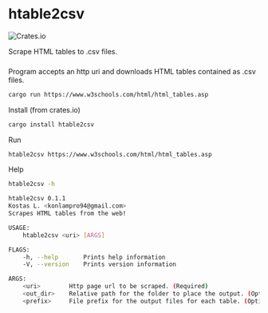 # htable2csv

![Crates.io](https://img.shields.io/crates/v/htable2csv)

Scrape HTML tables to .csv files.

###
Program accepts an http uri and downloads HTML tables 
contained as .csv files.




```bash
cargo run https://www.w3schools.com/html/html_tables.asp
```

 Install (from crates.io)

```bash
cargo install htable2csv
```

 Run 

```bash
htable2csv https://www.w3schools.com/html/html_tables.asp
```
Help

```bash
htable2csv -h

htable2csv 0.1.1
Kostas L. <konlampro94@gmail.com>
Scrapes HTML tables from the web!

USAGE:
    htable2csv <uri> [ARGS]

FLAGS:
    -h, --help       Prints help information
    -V, --version    Prints version information

ARGS:
    <uri>        Http page url to be scraped. (Required)
    <out_dir>    Relative path for the folder to place the output. (Optional)
    <prefix>     File prefix for the output files for each table. (Optional)

```

